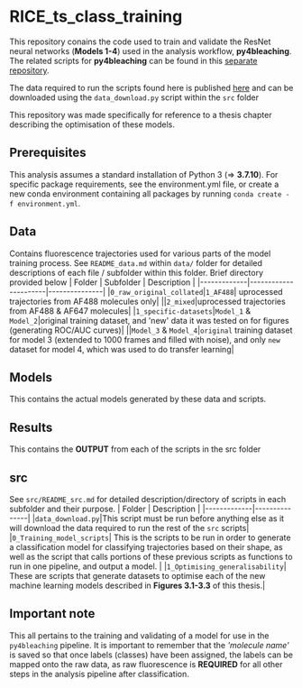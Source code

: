 # RICE_ts_class_training
This repository conains the code used to train and validate the ResNet neural networks (**Models 1-4**) used in the analysis workflow, **py4bleaching**. The related scripts for **py4bleaching** can be found in this [separate repository](https://doi.org/10.5281/zenodo.10616736). 

The data required to run the scripts found here is published [here](https://zenodo.org/records/10602864/) and can be downloaded using the ```data_download.py``` script within the ```src``` folder

This repository was made specifically for reference to a thesis chapter describing the optimisation of these models. 

## Prerequisites

This analysis assumes a standard installation of Python 3 (=> **3.7.10**). For specific package requirements, see the environment.yml file, or  create a new conda environment containing all packages by running ```conda create -f environment.yml```. 

## Data
Contains fluorescence trajectories used for various parts of the model training process. See ```README_data.md``` within ```data/``` folder for detailed descriptions of each file / subfolder within this folder. Brief directory provided below
| Folder      | Subfolder | Description   |
|-------------|----------------------|---------------|
|```0_raw_original_collated```|```1_AF488```| uprocessed trajectories from AF488 molecules only|
||```2_mixed```|uprocessed trajectories from AF488 & AF647 molecules|
|```1_specific-datasets```|```Model_1``` & ```Model_2```|original training dataset, and 'new' data it was tested on for figures (generating ROC/AUC curves)|
||```Model_3``` & ```Model_4```|```original``` training dataset for model 3 (extended to 1000 frames and filled with noise), and only ```new``` dataset for model 4, which was used to do transfer learning|

## Models
This contains the actual models generated by these data and scripts.

## Results
This contains the **OUTPUT** from each of the scripts in the src folder

## src
See ```src/README_src.md``` for detailed description/directory of scripts in each subfolder and their purpose. 
| Folder      |  Description   |
|-------------|---------------|
|```data_download.py```|This script must be run before anything else as it will download the data required to run the rest of the ```src``` scripts|
|```0_Training_model_scripts```| This is the scripts to be run in order to generate a classification model for classifying trajectories based on their shape, as well as the script that calls portions of these previous scripts as functions to run in one pipeline, and output a model. |
|```1_Optimising_generalisability```| These are scripts that generate datasets to optimise each of the new machine learning models described in **Figures 3.1-3.3** of this thesis.|


## Important note
This all pertains to the training and validating of a model for use in the ```py4bleaching``` pipeline. It is important to remember that the *'molecule name'* is saved so that once labels (classes) have been assigned, the labels can be mapped onto the raw data, as raw fluorescence is **REQUIRED** for all other steps in the analysis pipeline after classification.
